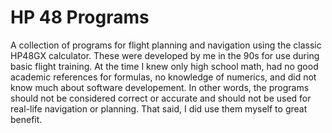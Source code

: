 # HP 48 Programs

A collection of programs for flight planning and navigation using the classic HP48GX calculator. These were developed by me in the 90s for use during basic flight training. At the time I knew only high school math, had no good academic references for formulas, no knowledge of numerics, and did not know much about software developement. In other words, the programs should not be considered correct or accurate and should not be used for real-life navigation or planning. That said, I did use them myself to great benefit.

